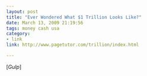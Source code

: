 ```yaml
---
layout: post
title: "Ever Wondered What $1 Trillion Looks Like?"
date: March 13, 2009 21:19:56
tags: money cash usa
category:
- link
link: http://www.pagetutor.com/trillion/index.html

---
```


[*Gulp*]